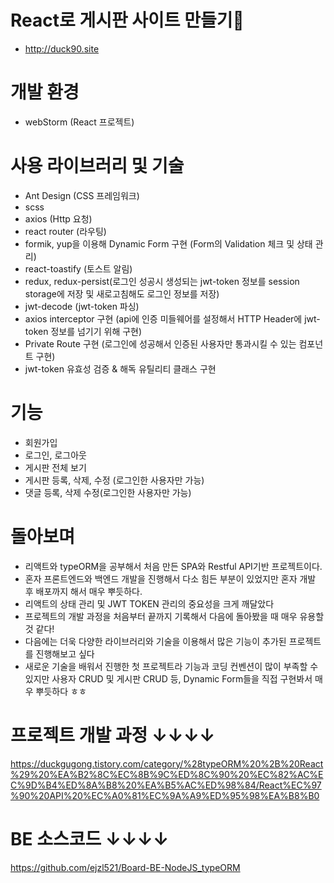 # React로 게시판 사이트 만들기📝
- http://duck90.site
# 개발 환경
- webStorm (React 프로젝트)

# 사용 라이브러리 및 기술
- Ant Design (CSS 프레임워크)
- scss
- axios (Http 요청)
- react router (라우팅)
- formik, yup을 이용해 Dynamic Form 구현 (Form의 Validation 체크 및 상태 관리)
- react-toastify (토스트 알림)
- redux, redux-persist(로그인 성공시 생성되는 jwt-token 정보를 session storage에 저장 및 새로고침해도 로그인 정보를 저장)
- jwt-decode (jwt-token 파싱)
- axios interceptor 구현 (api에 인증 미들웨어를 설정해서 HTTP Header에 jwt-token 정보를 넘기기 위해 구현)
- Private Route 구현 (로그인에 성공해서 인증된 사용자만 통과시킬 수 있는 컴포넌트 구현)
- jwt-token 유효성 검증 & 해독 유틸리티 클래스 구현

# 기능
- 회원가입
- 로그인, 로그아웃
- 게시판 전체 보기
- 게시판 등록, 삭제, 수정 (로그인한 사용자만 가능)
- 댓글 등록, 삭제 수정(로그인한 사용자만 가능)

# 돌아보며 
- 리액트와 typeORM을 공부해서 처음 만든 SPA와 Restful API기반 프로젝트이다.
- 혼자 프론트엔드와 백엔드 개발을 진행해서 다소 힘든 부분이 있었지만 혼자 개발 후 배포까지 해서 매우 뿌듯하다.
- 리액트의 상태 관리 및 JWT TOKEN 관리의 중요성을 크게 깨달았다
- 프로젝트의 개발 과정을 처음부터 끝까지 기록해서 다음에 돌아봤을 때 매우 유용할 것 같다!
- 다음에는 더욱 다양한 라이브러리와 기술을 이용해서 많은 기능이 추가된 프로젝트를 진행해보고 싶다
- 새로운 기술을 배워서 진행한 첫 프로젝트라 기능과 코딩 컨벤션이 많이 부족할 수 있지만 사용자 CRUD 및 게시판 CRUD 등, Dynamic Form들을 직접 구현봐서 매우 뿌듯하다 ㅎㅎ

# 프로젝트 개발 과정 ↓↓↓↓
[https://duckgugong.tistory.com/category/%28typeORM%20%2B%20React%29%20%EA%B2%8C%EC%8B%9C%ED%8C%90%20%EC%82%AC%EC%9D%B4%ED%8A%B8%20%EA%B5%AC%ED%98%84/React%EC%97%90%20API%20%EC%A0%81%EC%9A%A9%ED%95%98%EA%B8%B0
](https://duckgugong.tistory.com/category/typeORM%2BReact%20%ED%92%80%EC%8A%A4%ED%83%9D%F0%9F%98%8E)
# BE 소스코드 ↓↓↓↓
https://github.com/ejzl521/Board-BE-NodeJS_typeORM
